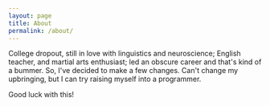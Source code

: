 ```yaml
---
layout: page
title: About
permalink: /about/
---
```


College dropout, still in love with linguistics and neuroscience; English teacher, and martial arts enthusiast; led an obscure career and that's kind of a bummer. So, I've decided to make a few changes. Can't change my upbringing, but I can try raising myself into a programmer.

Good luck with this!

